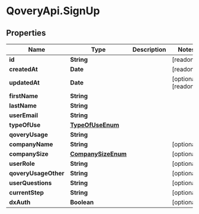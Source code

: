 # QoveryApi.SignUp

## Properties

Name | Type | Description | Notes
------------ | ------------- | ------------- | -------------
**id** | **String** |  | [readonly] 
**createdAt** | **Date** |  | [readonly] 
**updatedAt** | **Date** |  | [optional] [readonly] 
**firstName** | **String** |  | 
**lastName** | **String** |  | 
**userEmail** | **String** |  | 
**typeOfUse** | [**TypeOfUseEnum**](TypeOfUseEnum.md) |  | 
**qoveryUsage** | **String** |  | 
**companyName** | **String** |  | [optional] 
**companySize** | [**CompanySizeEnum**](CompanySizeEnum.md) |  | [optional] 
**userRole** | **String** |  | [optional] 
**qoveryUsageOther** | **String** |  | [optional] 
**userQuestions** | **String** |  | [optional] 
**currentStep** | **String** |  | [optional] 
**dxAuth** | **Boolean** |  | [optional] 


